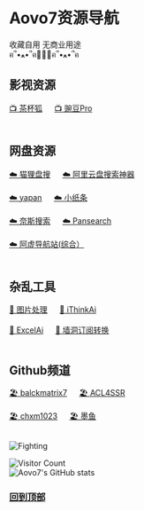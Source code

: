 # Aovo7资源导航
收藏自用 无商业用途<br>
ฅ՞•ﻌ•՞ฅ🍱🍱🍱ฅ՞•ﻌ•՞ฅ
## **影视资源**
[📺 茶杯狐](https://cupfox.app) &emsp; [📺 豌豆Pro](https://wandou.la/)  <br><br>
## **网盘资源**
 [☁️ 猫狸盘搜](https://www.alipansou.com)  &emsp; [☁️ 阿里云盘搜索神器](https://pan.justin3go.com/)  <br><br>
[☁️ yapan](https://pan.ccof.cc)  &emsp;  [☁️ 小纸条](https://ali.gitcafe.ink)  <br><br>
[☁️ 奈斯搜索](https://www.niceso.nea)  &emsp; [☁️ Pansearch](https://www.pansearch.me)    <br><br>
[☁️ 阿虚导航站(综合）](https://axutongxue.com)  <br><br>
## **杂乱工具**
[🔧 图片处理](https://imagestool.com/zh_CN/)  &emsp;   [🔧 iThinkAi](https://app.ithinkai.world/)  <br><br>
[🔧 ExcelAi](https://chatexcel.com/)  &emsp;   [🔧 墙洞订阅转换](https://sub.dler.io)  <br><br>
## **Github频道**
[🏖️ balckmatrix7](https://github.com/blackmatrix7/ios_rule_script)  &emsp;  [🏖️ ACL4SSR ](https://github.com/ACL4SSR/ACL4SSR/tree/master/Clash) <br><br>
[🏖️ chxm1023](https://github.com/chxm1023/Rewrite)  &emsp;   [🏖️ 墨鱼](https://github.com/ddgksf2013) 
<br><br>

![Fighting](https://raw.githubusercontent.com/Aovo7/Funny/main/icon/aniya.webp)

![Visitor Count](https://profile-counter.glitch.me/Aovo7/count.svg) <br>
![Aovo7's GitHub stats](https://github-readme-stats.vercel.app/api?username=Aovo7&show_icons=true&count_private=true&theme=vue)  <br>
### [回到顶部](https://github.com/Aovo7/Funny)



